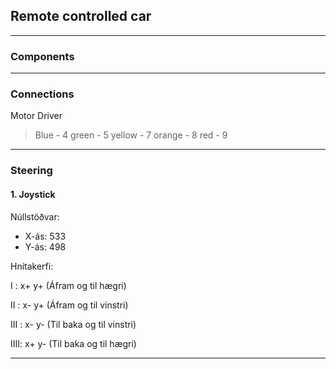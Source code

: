 ## Remote controlled car

---

### Components



---

### Connections
Motor Driver
> Blue - 4
> green - 5
> yellow - 7
> orange - 8
> red - 9

---

### Steering

#### 1. Joystick
Núllstöðvar:
- X-ás: 533
- Y-ás: 498

Hnitakerfi:

I   : x+ y+ (Áfram og til hægri)

II  : x- y+ (Áfram og til vinstri)

III : x- y- (Til baka og til vinstri)

IIII: x+ y- (Til baka og til hægri) 


---
